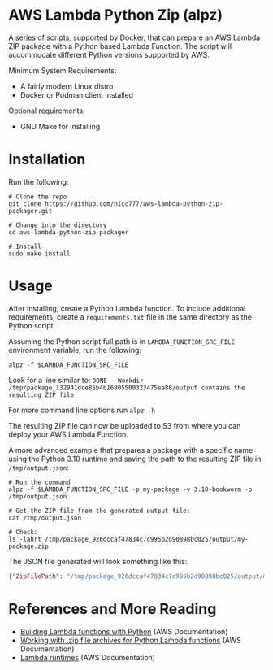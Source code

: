# AWS Lambda Python Zip (alpz)

A series of scripts, supported by Docker, that can prepare an AWS Lambda ZIP package with a Python based Lambda Function. The script will accommodate different Python versions supported by AWS.

Minimum System Requirements:

* A fairly modern Linux distro
* Docker or Podman client installed

Optional requirements:

* GNU Make for installing

# Installation

Run the following:

```shell
# Clone the repo
git clone https://github.com/nicc777/aws-lambda-python-zip-packager.git

# Change into the directory
cd aws-lambda-python-zip-packager

# Install
sudo make install
```

# Usage

After installing, create a Python Lambda function. To include additional requirements, create a `requirements.txt` file in the same directory as the Python script.

Assuming the Python script full path is in `LAMBDA_FUNCTION_SRC_FILE` environment variable, run the following:

```shell
alpz -f $LAMBDA_FUNCTION_SRC_FILE
```

Look for a line  similar to: `DONE - Workdir /tmp/package_132941dce85b4b16805500323475ea88/output contains the resulting ZIP file`

For more command line options run `alpz -h`

The resulting ZIP file can now be uploaded to S3 from where you can deploy your AWS Lambda Function.

A more advanced example that prepares a package with a specific name using the Python 3.10 runtime and saving the path to the resulting ZIP file in `/tmp/output.json`:

```shell
# Run the command
alpz -f $LAMBDA_FUNCTION_SRC_FILE -p my-package -v 3.10-bookworm -o /tmp/output.json

# Get the ZIP file from the generated output file:
cat /tmp/output.json

# Check:
ls -lahrt /tmp/package_926dccaf47834c7c995b2d90898bc025/output/my-package.zip
```

The JSON file generated will look something like this:

```json
{"ZipFilePath": "/tmp/package_926dccaf47834c7c995b2d90898bc025/output/my-package.zip"}
```

# References and More Reading

* [Building Lambda functions with Python](https://docs.aws.amazon.com/lambda/latest/dg/lambda-python.html) (AWS Documentation)
* [Working with .zip file archives for Python Lambda functions](https://docs.aws.amazon.com/lambda/latest/dg/python-package.html) (AWS Documentation)
* [Lambda runtimes](https://docs.aws.amazon.com/lambda/latest/dg/lambda-runtimes.html) (AWS Documentation)



